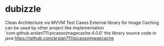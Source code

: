 # dubizzle

Clean Architecture via MVVM
Test Cases
External library for Image Caching can be used by other project like     implementation 'com.github.arslan711:picassoimagecache:4.0.0'
the library source code in java
https://github.com/arslan711/picassoimagecache
